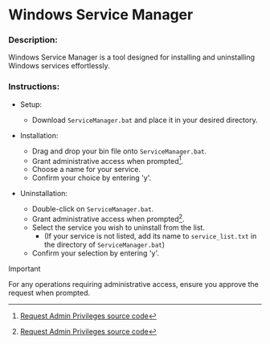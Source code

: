 # Windows Service Manager
### Description:
Windows Service Manager is a tool designed for installing and uninstalling Windows services effortlessly.


### Instructions:

- Setup:
  - Download `ServiceManager.bat` and place it in your desired directory.

- Installation:
    - Drag and drop your bin file onto `ServiceManager.bat`.
    - Grant administrative access when prompted[^1].
    - Choose a name for your service.
    - Confirm your choice by entering 'y'.

- Uninstallation:
    - Double-click on `ServiceManager.bat`.
    - Grant administrative access when prompted[^1].
    - Select the service you wish to uninstall from the list.
      - (If your service is not listed, add its name to `service_list.txt` in the directory of `ServiceManager.bat`)
    - Confirm your selection by entering 'y'.

> [!IMPORTANT]
> For any operations requiring administrative access, ensure you approve the request when prompted.


[^1]: [Request Admin Privileges source code](https://github.com/techno-world/Command-Prompt/blob/master/Request%20Admin%20Privileges.bat)
